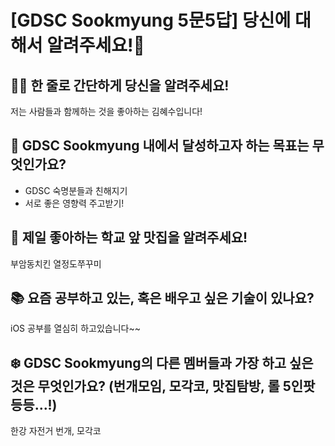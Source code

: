 # [GDSC Sookmyung 5문5답] 당신에 대해서 알려주세요!👀

## ☝🏻 한 줄로 간단하게 당신을 알려주세요!

저는 사람들과 함께하는 것을 좋아하는 김혜수입니다!

## 🎯 GDSC Sookmyung 내에서 달성하고자 하는 목표는 무엇인가요?

- GDSC 숙명분들과 친해지기
- 서로 좋은 영향력 주고받기!


## 🍕 제일 좋아하는 학교 앞 맛집을 알려주세요!

부암동치킨 열정도쭈꾸미 

## 📚 요즘 공부하고 있는, 혹은 배우고 싶은 기술이 있나요?

iOS 공부를 열심히 하고있습니다~~

## ❄️ GDSC Sookmyung의 다른 멤버들과 가장 하고 싶은 것은 무엇인가요? (번개모임, 모각코, 맛집탐방, 롤 5인팟 등등...!)

한강 자전거 번개, 모각코
